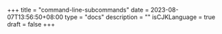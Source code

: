 +++
title = "command-line-subcommands"
date = 2023-08-07T13:56:50+08:00
type = "docs"
description = ""
isCJKLanguage = true
draft = false
+++